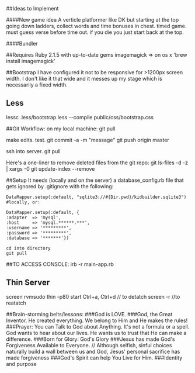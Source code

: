 ##Ideas to Implement

####New game idea
A verticle platformer like DK but starting at the top going down ladders, collect words and time bonuses in chest. timed game. must guess verse before time out. if you die you just start back at the top.

####Bundler

##Requires
Ruby 2.1.5 with up-to-date gems
imagemagick => on os x 'brew install imagemagick'

##Bootstrap
I have configured it not to be responsive for >1200px screen width. I don't like it that wide and it messes up my stage which is necessarily a fixed width.

## Less
lessc .less/bootstrap.less --compile public/css/bootstrap.css

##Git Workflow:
on my local machine:
    git pull

make edits. test.
    git commit -a -m "message"
    git push origin master

ssh into server.
    git pull

Here's a one-liner to remove deleted files from the git repo:
    git ls-files -d -z | xargs -0 git update-index --remove

##Setup
It needs (locally and on the server) a database_config.rb file that gets ignored by .gitignore with the following:
	
	DataMapper.setup(:default, "sqlite3://#{Dir.pwd}/kidbuilder.sqlite3") #locally, or:

	DataMapper.setup(:default, {
    :adapter  => 'mysql',
    :host     => 'mysql.******.***',
    :username => '*********',
    :password => '*********',
    :database => '*******'})

	cd into directory
	git pull

##TO ACCESS CONSOLE:
	irb -r main-app.rb

## Thin Server
  screen rvmsudo thin -p80 start
  Ctrl+a, Ctrl+d // to detatch
  screen -r //to reatatch

##Brain-storming belts/lessons:
###God is LOVE.
###God, the Great Inventor.
He created everything.
We belong to Him and He makes the rules!
###Prayer: You can Talk to God about Anything.
It's not a formula or a spell. God wants to hear about our lives.
He wants us to trust that He can make a difference.
###Born for Glory: God's Glory
###Jesus has made God's Forgiveness Available to Everyone. // 
Although selfish, sinful choices naturally build a wall between us and God, Jesus' personal sacrifice has made forgiveness 
###God's Spirit can help You Live for Him.
###Identity and purpose
